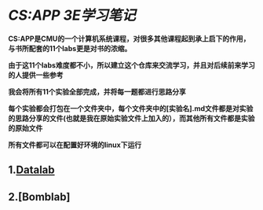 # *CS:APP 3E学习笔记*
**CS:APP是CMU的一个计算机系统课程，对很多其他课程起到承上启下的作用，与书所配套的11个labs更是对书的浓缩。**

**由于这11个labs难度都不小，所以建立这个仓库来交流学习，并且对后续前来学习的人提供一些参考**

**我会将所有11个实验全部完成，并将每一题都进行思路分享**

**每个实验都会打包在一个文件夹中，每个文件夹中的[实验名].md文件都是对实验的思路分享的文件(也就是我在原始实验文件上加入的），而其他所有文件都是实验的原始文件**

**所有文件都可以在配置好环境的linux下运行**

## 1.[Datalab](https://github.com/zxcv545/-csapp-computer-systems-a-programmer-s-perspective-/blob/main/Datalab-handout/Datalab.md)
## 2.[Bomblab]
